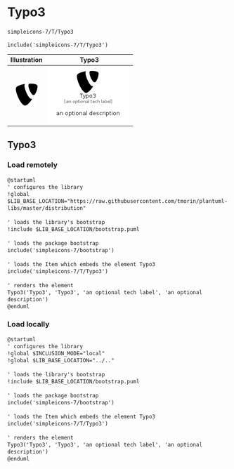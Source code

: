 # Typo3


```text
simpleicons-7/T/Typo3
```

```text
include('simpleicons-7/T/Typo3')
```



| Illustration | Typo3 |
| :---: | :---: |
| ![illustration for Illustration](../../simpleicons-7/T/Typo3.png) | ![illustration for Typo3](../../simpleicons-7/T/Typo3.Local.png) |




## Typo3

### Load remotely
```plantuml
@startuml
' configures the library
!global $LIB_BASE_LOCATION="https://raw.githubusercontent.com/tmorin/plantuml-libs/master/distribution"

' loads the library's bootstrap
!include $LIB_BASE_LOCATION/bootstrap.puml

' loads the package bootstrap
include('simpleicons-7/bootstrap')

' loads the Item which embeds the element Typo3
include('simpleicons-7/T/Typo3')

' renders the element
Typo3('Typo3', 'Typo3', 'an optional tech label', 'an optional description')
@enduml
```

### Load locally
```plantuml
@startuml
' configures the library
!global $INCLUSION_MODE="local"
!global $LIB_BASE_LOCATION="../.."

' loads the library's bootstrap
!include $LIB_BASE_LOCATION/bootstrap.puml

' loads the package bootstrap
include('simpleicons-7/bootstrap')

' loads the Item which embeds the element Typo3
include('simpleicons-7/T/Typo3')

' renders the element
Typo3('Typo3', 'Typo3', 'an optional tech label', 'an optional description')
@enduml
```

